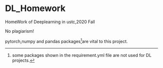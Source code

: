 # DL_Homework

HomeWork of Deeplearning in ustc,2020 Fall 

No plagiarism!



pytorch,numpy and pandas packages[^packages]are vital to this project.

[^packages]:some packages shown in the requirement.yml file are not used for DL projects.
